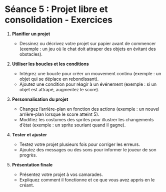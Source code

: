 # **Séance 5 : Projet libre et consolidation - Exercices**

1. **Planifier un projet**
   - Dessinez ou décrivez votre projet sur papier avant de commencer (exemple : un jeu où le chat doit attraper des objets en évitant des obstacles).

2. **Utiliser les boucles et les conditions**
   - Intégrez une boucle pour créer un mouvement continu (exemple : un objet qui se déplace en rebondissant).
   - Ajoutez une condition pour réagir à un événement (exemple : si un objet est attrapé, augmentez le score).

3. **Personnalisation du projet**
   - Changez l’arrière-plan en fonction des actions (exemple : un nouvel arrière-plan lorsque le score atteint 5).
   - Modifiez les costumes des sprites pour illustrer les changements d’état (exemple : un sprite souriant quand il gagne).

4. **Tester et ajuster**
   - Testez votre projet plusieurs fois pour corriger les erreurs.
   - Ajoutez des messages ou des sons pour informer le joueur de son progrès.

5. **Présentation finale**
   - Présentez votre projet à vos camarades.
   - Expliquez comment il fonctionne et ce que vous avez appris en le créant.
